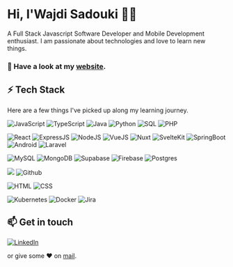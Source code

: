 
# Hi, I'Wajdi Sadouki 👨‍💻 

A Full Stack Javascript Software Developer and Mobile Development enthusiast. I am passionate about technologies and love to learn new things.

### 🔭 Have a look at my [website](https://wajdi-sadouki.vercel.app/).


## ⚡ Tech Stack

Here are a few things I've picked up along my learning journey.


  ![JavaScript](https://img.shields.io/badge/JavaScript-F7DF1E?style=for-the-badge&logo=javascript&logoColor=black) ![TypeScript](https://img.shields.io/badge/TypeScript-007ACC?style=for-the-badge&logo=typescript&logoColor=white) ![Java](https://img.shields.io/badge/Java-ED8B00?style=for-the-badge&logo=java&logoColor=white) ![Python](https://img.shields.io/badge/-Python-000?style=for-the-badge&logo=python) ![SQL](https://img.shields.io/badge/-SQL-000?style=for-the-badge&logo=MySQL&logoColor=4479A1) ![PHP](https://img.shields.io/badge/php-%23777BB4.svg?&logo=php&logoColor=white)
  
 ![React](https://shields.io/badge/react-black?logo=react&style=for-the-badge) ![ExpressJS](https://img.shields.io/badge/Express.js-404D59?style=for-the-badge) ![NodeJS](https://img.shields.io/badge/Node.js-43853D?style=for-the-badge&logo=node.js&logoColor=white) ![VueJS](https://img.shields.io/badge/Vue.js-35495E?style=for-the-badge&logo=vuedotjs&logoColor=4FC08D) ![Nuxt](https://img.shields.io/badge/nuxt.js-00DC82?style=for-the-badge&logo=nuxt.js&logoColor=white) ![SvelteKit](https://img.shields.io/badge/SvelteKit-4A4A55?style=for-the-badge&logo=svelte) ![SpringBoot](https://img.shields.io/badge/SpringBoot-6DB33F?style=flat-square&logo=Spring&logoColor=white) ![Android](https://img.shields.io/badge/Android-3DDC84?logo=android&logoColor=white) ![Laravel](https://img.shields.io/badge/Laravel-%23FF2D20.svg?logo=laravel&logoColor=white)

 ![MySQL](https://img.shields.io/badge/MySQL-00000F?style=for-the-badge&logo=mysql&logoColor=white) ![MongoDB](https://img.shields.io/badge/MongoDB-4EA94B?style=for-the-badge&logo=mongodb&logoColor=white) ![Supabase](https://shields.io/badge/supabase-black?logo=supabase&style=for-the-badge) ![Firebase](https://img.shields.io/badge/firebase-ffca28?style=for-the-badge&logo=firebase&logoColor=black) ![Postgres](https://img.shields.io/badge/Postgres-%23316192.svg?logo=postgresql&logoColor=white)

 ![](https://img.shields.io/badge/git%20-%23F05033.svg?&style=for-the-badge&logo=git&logoColor=white)  ![Github](https://img.shields.io/badge/github%20-%23121011.svg?&style=for-the-badge&logo=github&logoColor=white)
 
 ![HTML](https://img.shields.io/badge/HTML5-E34F26?style=for-the-badge&logo=html5&logoColor=white) ![CSS](https://img.shields.io/badge/CSS-239120?&style=for-the-badge&logo=css3&logoColor=white)
 
 ![Kubernetes](https://img.shields.io/badge/Kubernetes-326CE5?style=for-the-badge&logo=Kubernetes&logoColor=white) ![Docker](https://img.shields.io/badge/docker%20-%230db7ed.svg?&style=for-the-badge&logo=docker&logoColor=white) ![Jira](https://img.shields.io/badge/-Jira-000?&style=for-the-badge&logo=Jira-Software&logoColor=0052CC)


## 📫 Get in touch
[![LinkedIn](https://img.shields.io/badge/LinkedIn-0077B5?style=for-the-badge&logo=linkedin&logoColor=white)](https://www.linkedin.com/in/wajdi-sadouki/)


 or give some ♥ on [mail](mailto:wajdi.sadouki@gmail.com). 

